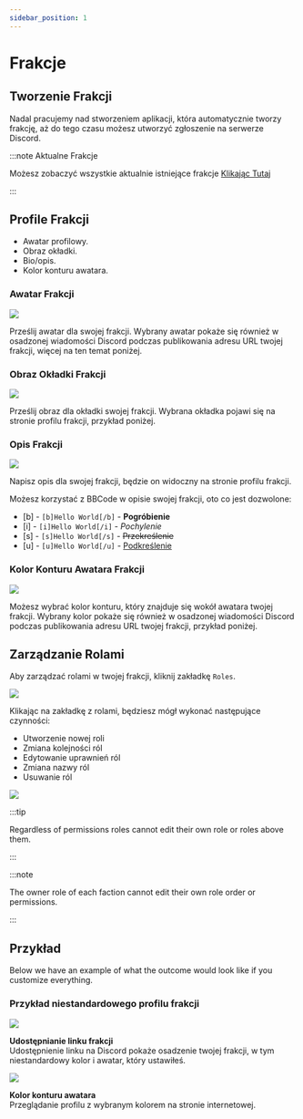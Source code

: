 ```yaml
---
sidebar_position: 1
---
```


# Frakcje

## Tworzenie Frakcji

Nadal pracujemy nad stworzeniem aplikacji, która automatycznie tworzy frakcję, aż do tego czasu możesz utworzyć zgłoszenie na serwerze Discord.

:::note Aktualne Frakcje

Możesz zobaczyć wszystkie aktualnie istniejące frakcje [Klikając Tutaj](https://trickys.gg/factions)

:::

## Profile Frakcji

- Awatar profilowy.
- Obraz okładki.
- Bio/opis.
- Kolor konturu awatara.

### Awatar Frakcji

  <div class="flex-vcenter mb-1">
    <img src="/img/customprofiles/factions/factionavatar.png"/>
    <p>
    Prześlij awatar dla swojej frakcji.
    Wybrany awatar pokaże się również w osadzonej wiadomości Discord podczas publikowania adresu URL twojej frakcji, więcej na ten temat poniżej.
    </p>
 </div>

### Obraz Okładki Frakcji

  <div class="flex-vcenter mb-1">
    <img src="/img/customprofiles/factions/factioncover.png"/>
    <p>
    Prześlij obraz dla okładki swojej frakcji.
    Wybrana okładka pojawi się na stronie profilu frakcji, przykład poniżej.
    </p>
 </div>

### Opis Frakcji

  <div class="flex-vcenter mb-1">
    <img src="/img/customprofiles/factions/factionbio.png"/>
    <p>
    Napisz opis dla swojej frakcji, będzie on widoczny na stronie profilu frakcji.
    </p>
 </div>

Możesz korzystać z BBCode w opisie swojej frakcji, oto co jest dozwolone:

- [b] - <code>[b]Hello World[/b]</code> - <b>Pogróbienie</b>
- [i] - <code>[i]Hello World[/i]</code> - <i>Pochylenie</i>
- [s] - <code>[s]Hello World[/s]</code> - <s>Przekreślenie</s>
- [u] - <code>[u]Hello World[/u]</code> - <u>Podkreślenie</u>

### Kolor Konturu Awatara Frakcji

<div class="flex-vcenter mb-1">
    <img src="/img/customprofiles/factions/factionavatarcolour.png"/>
    <p>
    Możesz wybrać kolor konturu, który znajduje się wokół awatara twojej frakcji.
    Wybrany kolor pokaże się również w osadzonej wiadomości Discord podczas publikowania adresu URL twojej frakcji, przykład poniżej.
    </p>
 </div>

## Zarządzanie Rolami

Aby zarządzać rolami w twojej frakcji, kliknij zakładkę `Roles`.

<img src="/img/hrp/factions/factionrolestab.png" />

  Klikając na zakładkę z rolami, będziesz mógł wykonać następujące czynności:
- Utworzenie nowej roli
- Zmiana kolejności ról
- Edytowanie uprawnień ról
- Zmiana nazwy ról
- Usuwanie ról

<img src="/img/hrp/factions/factionsroleviewpage.png" />

:::tip

Regardless of permissions roles cannot edit their own role or roles above them.

:::

:::note

The owner role of each faction cannot edit their own role order or permissions.

:::

## Przykład

Below we have an example of what the outcome would look like if you customize everything.

### Przykład niestandardowego profilu frakcji

<div class="flex-vcenter mb-1">
    <img src="/img/customprofiles/factions/factionexamplediscord.png"/>
   <p>
    <b>Udostępnianie linku frakcji</b><br/>
    Udostępnienie linku na Discord pokaże osadzenie twojej frakcji, w tym niestandardowy kolor i awatar, który ustawiłeś.
    </p>
</div>
   <div class="flex-vcenter mb-1">
    <img src="/img/customprofiles/factions/factionexampleavatar.png"/>
   <p>
     <b>Kolor konturu awatara</b><br/>
    Przeglądanie profilu z wybranym kolorem na stronie internetowej.
    </p>
</div>